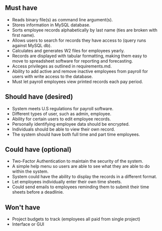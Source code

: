 ## Must have
* Reads binary file(s) as command line argument(s).
* Stores information in MySQL database.
* Sorts employee records alphabetically by last name (ties are broken with first name).
* Allows users to search for records they have access to (query runs against MySQL db).
* Calculates and generates W2 files for employees yearly.
* Records are displayed with tabular formatting, making them easy to move to spreadsheet software for reporting and forecasting.
* Access privileges as outlined in requirements.md.
* Ability to add active and remove inactive employees from payroll for users with write access to the database.
* Must let payroll employees view printed records each pay period.

## Should have (desired)
* System meets U.S regulations for payroll software.
* Different types of user, such as admin, employee.
* Ability for certain users to edit employee records.
* Personally identifying employee data should be encrypted.
* Individuals should be able to view their own record.
* The system should have both full time and part time employees.

## Could have (optional)
* Two-Factor Authentication to maintain the security of the system.
* A simple help menu so users are able to see what they are able to do within the system.
* System could have the ability to display the records in a different format.
* Let employees individually enter their own time sheets.
* Could send emails to employees reminding them to submit their time sheets before a deadlinie.


## Won't have
* Project budgets to track (employees all paid from single project)
* Interface or GUI

